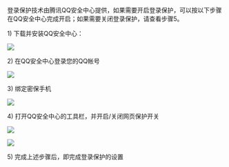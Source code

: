 
登录保护技术由腾讯QQ安全中心提供，如果需要开启登录保护，可以按以下步骤在QQ安全中心完成开启；如果需要关闭登录保护，请查看步骤5。

1) 下载并安装QQ安全中心：

![](http://imgcache.tcecqpoc.fsphere.cn/image/mc.qcloudimg.com/static/img/0b56d05541ac8f418d632fa85c7645ec/image.png)

2) 在QQ安全中心登录您的QQ帐号

![](http://imgcache.tcecqpoc.fsphere.cn/image/mc.qcloudimg.com/static/img/a8ad7c7946721b89750286c728912285/image.png)

3) 绑定密保手机

![](http://imgcache.tcecqpoc.fsphere.cn/image/mc.qcloudimg.com/static/img/e575e9914ce7d7c86bee7adcd303e7c7/image.png)

4) 打开QQ安全中心的工具栏，并开启/关闭网页保护开关

![](http://imgcache.tcecqpoc.fsphere.cn/image/mc.qcloudimg.com/static/img/bd5b80c9f85e378ad399b4e1fc2b28c0/image.png)

![](http://imgcache.tcecqpoc.fsphere.cn/image/mc.qcloudimg.com/static/img/f23025478343290ea1879f60b52ef33d/image.png)

5) 完成上述步骤后，即完成登录保护的设置

